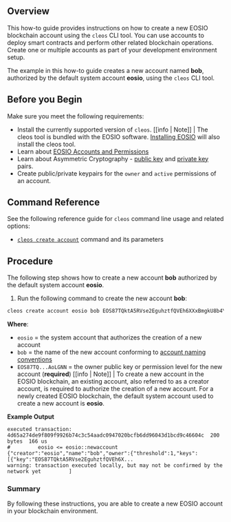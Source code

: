## Overview

This how-to guide provides instructions on how to create a new EOSIO blockchain account using the `cleos` CLI tool. You can use accounts to deploy smart contracts and perform other related blockchain operations. Create one or multiple accounts as part of your development environment setup.

The example in this how-to guide creates a new account named **bob**, authorized by the default system account **eosio**, using the `cleos` CLI tool.

## Before you Begin

Make sure you meet the following requirements:

* Install the currently supported version of `cleos`.
[[info | Note]]
| The cleos tool is bundled with the EOSIO software. [Installing EOSIO](../../00_install/index.md) will also install the cleos tool.
* Learn about [EOSIO Accounts and Permissions](/general_info/protocol/accounts_and_permissions)
* Learn about Asymmetric Cryptography - [public key](/general_info/glossary#public-key) and [private key](/general_info/glossary#private-key) pairs.
* Create public/private keypairs for the `owner` and `active` permissions of an account.

## Command Reference

See the following reference guide for `cleos` command line usage and related options:
* [`cleos create account`](../03_command-reference/create/account.md) command and its parameters

## Procedure

The following step shows how to create a new account **bob** authorized by the default system account **eosio**.

1. Run the following command to create the new account **bob**:

```sh
cleos create account eosio bob EOS87TQktA5RVse2EguhztfQVEh6XXxBmgkU8b4Y5YnGvtYAoLGNN
```
**Where**:
* `eosio` = the system account that authorizes the creation of a new account
* `bob` = the name of the new account conforming to [account naming conventions](/general_info/protocol-guides/accounts_and_permissions#2-accounts)
* `EOS87TQ...AoLGNN` = the owner public key or permission level for the new account (**required**)
[[info | Note]]
| To create a new account in the EOSIO blockchain, an existing account, also referred to as a creator account, is required to authorize the creation of a new account. For a newly created EOSIO blockchain, the default system account used to create a new account is **eosio**.

**Example Output**

```console
executed transaction: 4d65a274de9f809f9926b74c3c54aadc0947020bcfb6dd96043d1bcd9c46604c  200 bytes  166 us
#         eosio <= eosio::newaccount            {"creator":"eosio","name":"bob","owner":{"threshold":1,"keys":[{"key":"EOS87TQktA5RVse2EguhztfQVEh6X...
warning: transaction executed locally, but may not be confirmed by the network yet         ]
```

### Summary

By following these instructions, you are able to create a new EOSIO account in your blockchain environment.
